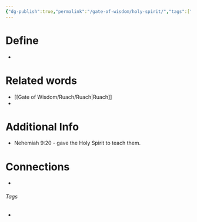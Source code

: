 ```yaml
---
{"dg-publish":true,"permalink":"/gate-of-wisdom/holy-spirit/","tags":["#GateWisdom","#Ruach"]}
---
```


# Define
- 

# Related words
- [[Gate of Wisdom/Ruach/Ruach\|Ruach]]
- 

# Additional Info
- Nehemiah 9:20 - gave the Holy Spirit to teach them.

# Connections


- 

###### Tags
- 